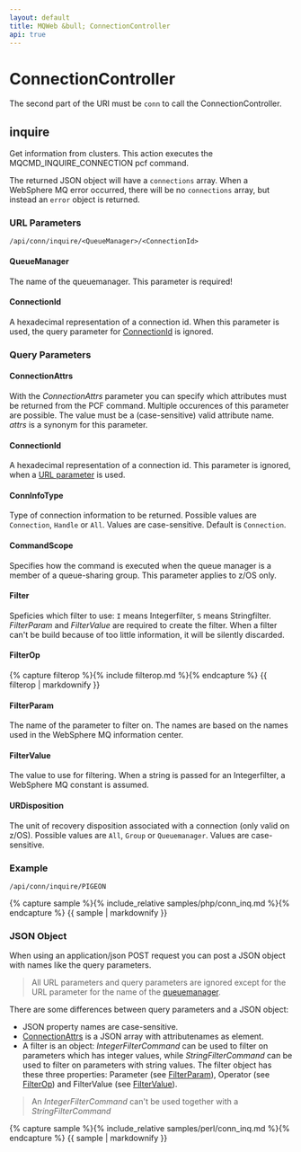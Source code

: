 ```yaml
---
layout: default
title: MQWeb &bull; ConnectionController
api: true
---
```

ConnectionController
====================

The second part of the URI must be `conn` to call the ConnectionController.

## <a name="inquire"></a>inquire
Get information from clusters. This action executes the
MQCMD_INQUIRE_CONNECTION pcf command.

The returned JSON object will have a `connections` array. When a WebSphere MQ
error occurred, there will be no `connections` array, but instead an `error`
object is returned.

### <a name="inquireURL"></a>URL Parameters
`/api/conn/inquire/<QueueManager>/<ConnectionId>`

#### <a name="inquireURLQueueManager"></a>QueueManager
The name of the queuemanager. This parameter is required!

#### <a name="inquireURLConnectionId"></a>ConnectionId
A hexadecimal representation of a connection id. When this parameter is used,
the query parameter for [ConnectionId](#inquireQueryConnectionId) is ignored.

### <a name="inquireQuery"></a>Query Parameters

#### <a name="inquireQueryConnectionAttrs"></a>ConnectionAttrs
With the *ConnectionAttrs* parameter you can specify which attributes must be
returned from the PCF command. Multiple occurences of this parameter are
possible. The value must be a (case-sensitive) valid attribute name. *attrs* is
a synonym for this parameter.

#### <a name="inquireQueryConnectionId"></a>ConnectionId
A hexadecimal representation of a connection id. This parameter is ignored,
when a [URL parameter](#inquireURLConnectionId) is used.

#### <a name="inquireQueryConnInfoType"></a>ConnInfoType
Type of connection information to be returned. Possible values are `Connection`,
`Handle` or `All`. Values are case-sensitive. Default is `Connection`.

#### <a name="inquireQueryCommandScope"></a>CommandScope
Specifies how the command is executed when the queue manager is a member of a
queue-sharing group. This parameter applies to z/OS only.

#### <a name="inquireQueryFilter"></a>Filter
Speficies which filter to use: `I` means Integerfilter, `S` means Stringfilter.
*FilterParam* and *FilterValue* are required to create the filter. When a
filter can't be build because of too little information, it will be silently
discarded.

#### <a name="inquireQueryFilterOp"></a>FilterOp
{% capture filterop %}{% include filterop.md %}{% endcapture %}
{{ filterop | markdownify }}

#### <a name="inquireQueryFilterParam"></a>FilterParam
The name of the parameter to filter on. The names are based on the names used
in the WebSphere MQ information center.

#### <a name="inquireQueryFilterValue"></a>FilterValue
The value to use for filtering. When a string is passed for an Integerfilter,
a WebSphere MQ constant is assumed.

#### <a name="inquireQueryURDisposition"></a>URDisposition
The unit of recovery disposition associated with a connection (only valid
on z/OS). Possible values are `All`, `Group` or `Queuemanager`. Values
are case-sensitive.

### <a name="inquireExample"></a>Example
`/api/conn/inquire/PIGEON`  

{% capture sample %}{% include_relative samples/php/conn_inq.md %}{% endcapture %}
{{ sample | markdownify }}

### <a name="inquireJSON"></a>JSON Object
When using an application/json POST request you can post a JSON object with
names like the query parameters.

> All URL parameters and query parameters are ignored except for the URL
> parameter for the name of the [queuemanager](#inquireURLQueueManager).

There are some differences between query parameters and a JSON object:

+ JSON property names are case-sensitive.
+ [ConnectionAttrs](#inquireQueryConnectionAttrs) is a JSON array with
  attributenames as element.
+ A filter is an object: *IntegerFilterCommand* can be used to filter on
  parameters which has integer values, while *StringFilterCommand* can be used
  to filter on parameters with string values. The filter object has these
  three properties: Parameter (see [FilterParam](#inquireQueryFilterParam)),
  Operator (see [FilterOp](#inquireQueryFilterOp)) and FilterValue
  (see [FilterValue](#inquireQueryFilterValue)).

> An *IntegerFilterCommand* can't be used together with a *StringFilterCommand*

{% capture sample %}{% include_relative samples/perl/conn_inq.md %}{% endcapture %}
{{ sample | markdownify }}
